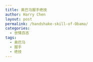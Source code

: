 ```yaml
---
title: 奥巴马握手绝技
author: Harry Chen
layout: post
permalink: /handshake-skill-of-Obama/
categories:
  - 世情百态
tags:
  - 奥巴马
  - 握手
  - 绝技
---
```

# 

